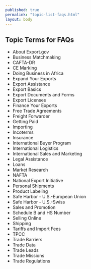 ```yaml
---
published: true
permalink: "topic-list-faqs.html"
layout: body
---
```


## Topic Terms for FAQs

* About Export.gov
* Business Matchmaking
* CAFTA-DR
* CE Marking
* Doing Business in Africa
* Expand Your Exports
* Export Assistance
* Export Basics
* Export Documents and Forms
* Export Licenses
* Finance Your Exports
* Free Trade Agreements
* Freight Forwarder
* Getting Paid
* Importing
* Incoterms
* Insurance
* International Buyer Program
* International Logistics
* International Sales and Marketing
* Legal Assistance
* Loans
* Market Research
* NAFTA
* National Export Initiative
* Personal Shipments
* Product Labeling
* Safe Harbor - U.S.-European Union
* Safe Harbor - U.S.-Swiss
* Sales and Promotion
* Schedule B and HS Number
* Selling Online
* Shipping
* Tariffs and Import Fees
* TPCC
* Trade Barriers
* Trade Data
* Trade Leads
* Trade Missions
* Trade Regulations
